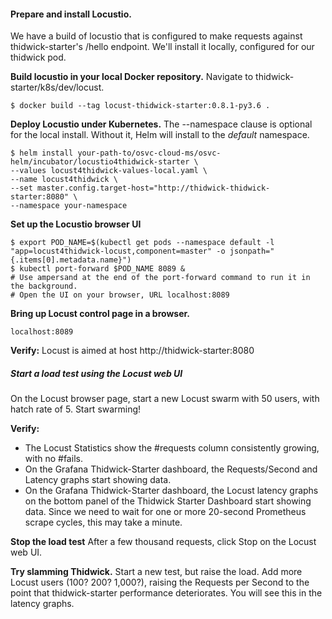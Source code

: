 #### Prepare and install Locustio.
We have a build of locustio that is configured to make requests against thidwick-starter's /hello endpoint.
We'll install it locally, configured for our thidwick pod.


**Build locustio in your local Docker repository.**
Navigate to thidwick-starter/k8s/dev/locust.
```$xslt
$ docker build --tag locust-thidwick-starter:0.8.1-py3.6 .
```

**Deploy Locustio under Kubernetes.**
The --namespace clause is optional for the local install.  Without it, Helm will install to the _default_ namespace.
```
$ helm install your-path-to/osvc-cloud-ms/osvc-helm/incubator/locustio4thidwick-starter \
--values locust4thidwick-values-local.yaml \
--name locust4thidwick \
--set master.config.target-host="http://thidwick-thidwick-starter:8080" \
--namespace your-namespace
```

**Set up the Locustio browser UI**
```$xslt
$ export POD_NAME=$(kubectl get pods --namespace default -l "app=locust4thidwick-locust,component=master" -o jsonpath="{.items[0].metadata.name}")
$ kubectl port-forward $POD_NAME 8089 &
# Use ampersand at the end of the port-forward command to run it in the background.
# Open the UI on your browser, URL localhost:8089 
```
**Bring up Locust control page in a browser.**
```
localhost:8089
```
**Verify:** Locust is aimed at host http://thidwick-starter:8080 

##### Start a load test using the Locust web UI
On the Locust browser page, start a new Locust swarm with 50 users, with hatch rate of 5.
Start swarming!

**Verify:** 
- The Locust Statistics show the #requests column consistently growing, with no #fails.
- On the Grafana Thidwick-Starter dashboard, the Requests/Second and Latency graphs start showing data.
- On the Grafana Thidwick-Starter dashboard, the Locust latency graphs on the bottom panel of the Thidwick Starter Dashboard start showing data.  Since we need to wait for one or more 20-second Prometheus scrape cycles, this may take a minute.

**Stop the load test**
After a few thousand requests, click Stop on the Locust web UI.

**Try slamming Thidwick.**
Start a new test, but raise the load.  Add more Locust users (100?  200?  1,000?), raising the Requests per Second to the point that thidwick-starter performance deteriorates.  You will see this in the latency graphs.

